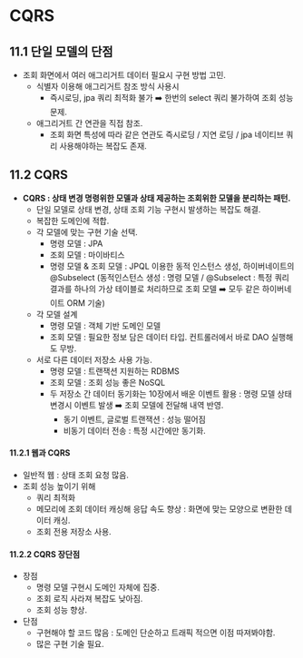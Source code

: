 # CQRS

## 11.1 단일 모델의 단점

* 조회 화면에서 여러 애그리거트 데이터 필요시 구현 방법 고민.
	* 식별자 이용해 애그리거트 참조 방식 사용시
		* 즉시로딩, jpa 쿼리 최적화 불가 ➡️ 한번의 select 쿼리 불가하여 조회 성능 문제.
	* 애그리거트 간 연관을 직접 참조.
		* 조회 화면 특성에 따라 같은 연관도 즉시로딩 / 지연 로딩 / jpa 네이티브 쿼리 사용해야하는 복잡도 존재.

## 11.2 CQRS

* **CQRS : 상태 변경 명령위한 모델과 상태 제공하는 조회위한 모델을 분리하는 패턴.**
	* 단일 모델로 상태 변경, 상태 조회 기능 구현시 발생하는 복잡도 해결.
	* 복잡한 도메인에 적합.
	* 각 모델에 맞는 구현 기술 선택.
		* 명령 모델 : JPA
		* 조회 모델 : 마이바티스
		* 명령 모델 & 조회 모델 : JPQL 이용한 동적 인스턴스 생성, 하이버네이트의 @Subselect
			(동적인스턴스 생성 : 명령 모델 / @Subselect : 특정 쿼리 결과를 하나의 가상 테이블로 처리하므로 조회 모델 ➡️ 모두 같은 하이버네이트 ORM 기술)
	* 각 모델 설계
		* 명령 모델 : 객체 기반 도메인 모델
		* 조회 모델 : 필요한 정보 담은 데이터 타입. 컨트롤러에서 바로 DAO 실행해도 무방.
	* 서로 다른 데이터 저장소 사용 가능.
		* 명령 모델 : 트랜잭션 지원하는 RDBMS
		* 조회 모델 : 조회 성능 좋은 NoSQL
		* 두 저장소 간 데이터 동기화는 10장에서 배운 이벤트 활용 : 명령 모델 상태 변경시 이벤트 발생 ➡️ 조회 모델에 전달해 내역 반영.
			* 동기 이벤트, 글로벌 트랜잭션 : 성능 떨어짐
			* 비동기 데이터 전송 : 특정 시간에만 동기화. 
#### 11.2.1 웹과 CQRS
* 일반적 웹 : 상태 조회 요청 많음.
* 조회 성능 높이기 위해
	* 쿼리 최적화
	* 메모리에 조회 데이터 캐싱해 응답 속도 향상 : 화면에 맞는 모양으로 변환한 데이터 캐싱.
	* 조회 전용 저장소 사용.

#### 11.2.2 CQRS 장단점
* 장점 
	* 명령 모델 구현시 도메인 자체에 집중.
	* 조회 로직 사라져 복잡도 낮아짐.
	* 조회 성능 향상.
* 단점 
	* 구현해야 할 코드 많음 : 도메인 단순하고 트래픽 적으면 이점 따져봐야함.
	* 많은 구현 기술 필요.
